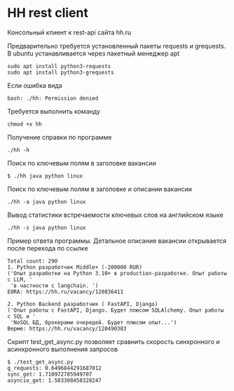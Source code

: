 # HH rest client

Консольный клиент к rest-api сайта hh.ru

Предварительно требуется установленный пакеты requests и grequests. В ubuntu устанавливается через пакетный менеджер apt
```
sudo apt install python3-requests
sudo apt install python3-grequests
```
Если ошибка вида 
```
bash: ./hh: Permission denied
```
Требуется выполнить команду 
```
chmod +x hh
```
Получение справки по программе
```
./hh -h
```
Поиск по ключевым полям в заголовке вакансии
```
$ ./hh java python linux
```
Поиск по ключевым полям в заголовке и описании вакансии
```
./hh -a java python linux
```
Вывод статистики встречаемости ключевых слов на английском языке
```
./hh -s java python linux
```
Пример ответа программы. Детальное описание вакансии открывается после перехода по ссылке
```
Total count: 290
1. Python разработчик Middle+ (-200000 RUR)
('Опыт разработки на Python 3.10+ в production-разработке. Опыт работы с LLM, '
 'в частности с langchain. ')
EORA: https://hh.ru/vacancy/120836411

2. Python Backend разработчик ( FastAPI, Django) 
('Опыт работы с FastAPI, Django. Будет плюсом SQLAlchemy. Опыт работы с SQL и '
 'NoSQL БД, брокерами очередей. Будет плюсом опыт...')
Верме: https://hh.ru/vacancy/120490383
```
Скрипт test_get_async.py позволяет сравнить скорость синхронного и асинхронного выполнения запросов
```
$ ./test_get_async.py 
g_requests: 0.6496844291687012
sync_get: 1.710972785949707
asyncio_get: 1.583308458328247
```